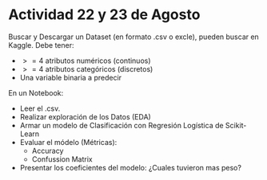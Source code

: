 # Actividad 22 y 23 de Agosto

Buscar y Descargar un Dataset (en formato .csv o excle), pueden buscar en Kaggle.
Debe tener:
- $>= 4$ atributos numéricos (continuos)
- $>= 4$ atributos categóricos (discretos)
- Una variable binaria a predecir 

En un Notebook:

- Leer el .csv.
- Realizar exploración de los Datos (EDA)
- Armar un modelo de Clasificación con Regresión Logística de Scikit-Learn
- Evaluar el módelo (Métricas):
  - Accuracy
  - Confussion Matrix
- Presentar los coeficientes del modelo: ¿Cuales tuvieron mas peso?

